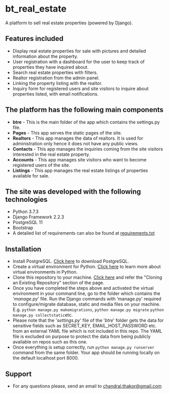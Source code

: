 # bt_real_estate
A platform to sell real estate properties (powered by Django).

## Features included
 - Display real estate properties for sale with pictures and detailed information about the property.
 - User registration with a dashboard for the user to keep track of properties they have inquired about.
 - Search real estate properties with filters.
 - Realtor registration from the admin panel.
 - Linking the property listing with the realtor.
 - Inquiry form for registered users and site visitors to inquire about properties listed, with email notifications.
  
## The platform has the following main components
 - **btre** - This is the main folder of the app which contains the settings.py file.
 - **Pages** - This app serves the static pages of the site.
 -  **Realtors** - This app manages the data of realtors. It is used for administration only hence it does not have any public views.
 - **Contacts** - This app manages the inquiries coming from the site visitors interested in the real estate property.
 - **Accounts** - This app manages site visitors who want to become registered users of the site.
 - **Listings** - This app manages the real estate listings of properties available for sale.

## The site was developed with the following technologies
 - Python 3.7.3
 - Django Framework 2.2.3
 - PostgreSQL 11
 - Bootstrap
 - A detailed list of requirements can also be found at [requirements.txt](https://github.com/Chandral/bt_real_estate/blob/master/requirements.txt)

## Installation
 - Install PostgreSQL. [Click here](https://www.postgresql.org/download/) to download PostgreSQL.
 - Create a virtual environment for Python. [Click here](https://docs.python.org/3/tutorial/venv.html) to learn more about virtual environments in Python.
 - Clone this repository to your machine. [Click here](https://git-scm.com/book/en/v2/Git-Basics-Getting-a-Git-Repository) and refer the "Cloning an Existing Repository" section of the page.
 - Once you have completed the steps above and activated the virtual environment in your command line, go to the folder which contains the '*manage.py*' file. Run the Django commands with 'manage.py' required to configure/migrate database, static and media files on your machine. E.g. ```python manage.py makemigrations```, ```python manage.py migrate``` ```python manage.py collectstatic```etc.
 - Please note that the '*settings.py*' file of the '*btre*' folder gets the data for sensitive fields such as SECRET_KEY, EMAIL_HOST_PASSWORD etc. from an external YAML file which is not included in this repo. The YAML file is excluded on purpose to protect the data from being publicly available on repos such as this one.
 - Once everything is setup correctly, run ```python manage.py runserver``` command from the same folder. Your app should be running locally on the default localhost port 8000.

## Support
 - For any questions please, send an email to chandral.thakor@gmail.com

